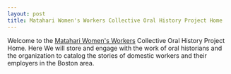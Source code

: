 ```yaml
---
layout: post
title: Matahari Women's Workers Collective Oral History Project Home
---
```


Welcome to the [Matahari Women's Workers](http://www.mataharijustice.org/landing) Collective Oral History Project Home. Here We will store and engage with the work of oral historians and the organization to catalog the stories of domestic workers and their employers in the Boston area.

